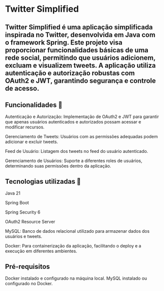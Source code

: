 # Twitter Simplified
## Twitter Simplified é uma aplicação simplificada inspirada no Twitter, desenvolvida em Java com o framework Spring. Este projeto visa proporcionar funcionalidades básicas de uma rede social, permitindo que usuários adicionem, excluam e visualizem tweets. A aplicação utiliza autenticação e autorização robustas com OAuth2 e JWT, garantindo segurança e controle de acesso.

## Funcionalidades 🤖
Autenticação e Autorização: Implementação de OAuth2 e JWT para garantir que apenas usuários autenticados e autorizados possam acessar e modificar recursos.

Gerenciamento de Tweets: Usuários com as permissões adequadas podem adicionar e excluir tweets.

Feed de Usuário: Listagem dos tweets no feed do usuário autenticado.

Gerenciamento de Usuários: Suporte a diferentes roles de usuários, determinando suas permissões dentro da aplicação.


## Tecnologias utilizadas 🚀
Java 21

Spring Boot

Spring Security 6

OAuth2 Resource Server

MySQL: Banco de dados relacional utilizado para armazenar dados dos usuários e tweets.

Docker: Para containerização da aplicação, facilitando o deploy e a execução em diferentes ambientes.


## Pré-requisitos
Docker instalado e configurado na máquina local.
MySQL instalado ou configurado no Docker.
